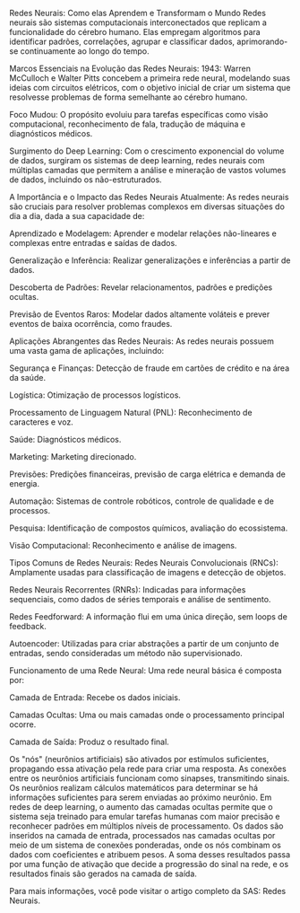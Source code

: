 Redes Neurais: Como elas Aprendem e Transformam o Mundo
Redes neurais são sistemas computacionais interconectados que replicam a funcionalidade do cérebro humano. Elas empregam algoritmos para identificar padrões, correlações, agrupar e classificar dados, aprimorando-se continuamente ao longo do tempo.

Marcos Essenciais na Evolução das Redes Neurais:
1943: Warren McCulloch e Walter Pitts concebem a primeira rede neural, modelando suas ideias com circuitos elétricos, com o objetivo inicial de criar um sistema que resolvesse problemas de forma semelhante ao cérebro humano.

Foco Mudou: O propósito evoluiu para tarefas específicas como visão computacional, reconhecimento de fala, tradução de máquina e diagnósticos médicos.

Surgimento do Deep Learning: Com o crescimento exponencial do volume de dados, surgiram os sistemas de deep learning, redes neurais com múltiplas camadas que permitem a análise e mineração de vastos volumes de dados, incluindo os não-estruturados.

A Importância e o Impacto das Redes Neurais Atualmente:
As redes neurais são cruciais para resolver problemas complexos em diversas situações do dia a dia, dada a sua capacidade de:

Aprendizado e Modelagem: Aprender e modelar relações não-lineares e complexas entre entradas e saídas de dados.

Generalização e Inferência: Realizar generalizações e inferências a partir de dados.

Descoberta de Padrões: Revelar relacionamentos, padrões e predições ocultas.

Previsão de Eventos Raros: Modelar dados altamente voláteis e prever eventos de baixa ocorrência, como fraudes.

Aplicações Abrangentes das Redes Neurais:
As redes neurais possuem uma vasta gama de aplicações, incluindo:

Segurança e Finanças: Detecção de fraude em cartões de crédito e na área da saúde.

Logística: Otimização de processos logísticos.

Processamento de Linguagem Natural (PNL): Reconhecimento de caracteres e voz.

Saúde: Diagnósticos médicos.

Marketing: Marketing direcionado.

Previsões: Predições financeiras, previsão de carga elétrica e demanda de energia.

Automação: Sistemas de controle robóticos, controle de qualidade e de processos.

Pesquisa: Identificação de compostos químicos, avaliação do ecossistema.

Visão Computacional: Reconhecimento e análise de imagens.

Tipos Comuns de Redes Neurais:
Redes Neurais Convolucionais (RNCs): Amplamente usadas para classificação de imagens e detecção de objetos.

Redes Neurais Recorrentes (RNRs): Indicadas para informações sequenciais, como dados de séries temporais e análise de sentimento.

Redes Feedforward: A informação flui em uma única direção, sem loops de feedback.

Autoencoder: Utilizadas para criar abstrações a partir de um conjunto de entradas, sendo consideradas um método não supervisionado.

Funcionamento de uma Rede Neural:
Uma rede neural básica é composta por:

Camada de Entrada: Recebe os dados iniciais.

Camadas Ocultas: Uma ou mais camadas onde o processamento principal ocorre.

Camada de Saída: Produz o resultado final.

Os "nós" (neurônios artificiais) são ativados por estímulos suficientes, propagando essa ativação pela rede para criar uma resposta. As conexões entre os neurônios artificiais funcionam como sinapses, transmitindo sinais. Os neurônios realizam cálculos matemáticos para determinar se há informações suficientes para serem enviadas ao próximo neurônio. Em redes de deep learning, o aumento das camadas ocultas permite que o sistema seja treinado para emular tarefas humanas com maior precisão e reconhecer padrões em múltiplos níveis de processamento. Os dados são inseridos na camada de entrada, processados nas camadas ocultas por meio de um sistema de conexões ponderadas, onde os nós combinam os dados com coeficientes e atribuem pesos. A soma desses resultados passa por uma função de ativação que decide a progressão do sinal na rede, e os resultados finais são gerados na camada de saída.

Para mais informações, você pode visitar o artigo completo da SAS: Redes Neurais.
